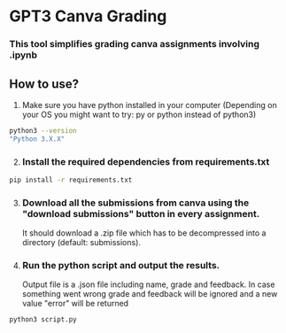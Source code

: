 # **GPT3 Canva Grading**

### This tool simplifies grading canva assignments involving .ipynb

## **How to use?**

1. Make sure you have python installed in your computer
   (Depending on your OS you might want to try: py or python instead of python3)

```bash
python3 --version
"Python 3.X.X"
```

2. ### Install the required dependencies from requirements.txt

```bash
pip install -r requirements.txt
```

3. ### Download all the submissions from canva using the "download submissions" button in every assignment.

   It should download a .zip file which has to be decompressed into a directory (default: submissions).

4. ### Run the python script and output the results.
   Output file is a .json file including name, grade and feedback. In case something went wrong grade and feedback will be ignored and a new value "error" will be returned

```bash
python3 script.py
```
